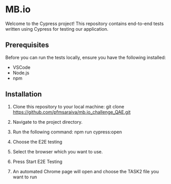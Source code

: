# MB.io

Welcome to the Cypress project! This repository contains end-to-end tests written using Cypress for testing our application.

## Prerequisites

Before you can run the tests locally, ensure you have the following installed:

- VSCode
- Node.js
- npm 

## Installation

1. Clone this repository to your local machine:
git clone https://github.com/pfmsaraiva/mb.io_challenge_QAE.git

2. Navigate to the project directory.

3. Run the following command: 
npm run cypress:open

4. Choose the E2E testing

5. Select the browser which you want to use. 

6. Press Start E2E Testing

7. An automated Chrome page will open and choose the TASK2 file you want to run